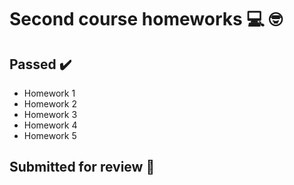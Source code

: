 # Second course homeworks :computer: :nerd_face:

## Passed :heavy_check_mark:
- Homework 1
- Homework 2
- Homework 3
- Homework 4
- Homework 5

## Submitted for review :eyes:
